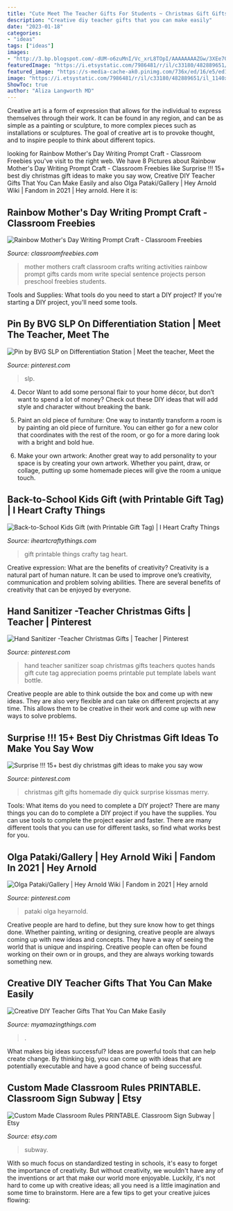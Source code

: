 ```yaml
---
title: "Cute Meet The Teacher Gifts For Students ~ Christmas Gift Gifts Homemade Diy Quick Surprise Kissmas Merry"
description: "Creative diy teacher gifts that you can make easily"
date: "2023-01-18"
categories:
- "ideas"
tags: ["ideas"]
images:
- "http://3.bp.blogspot.com/-dUM-o6zuMnI/Vc_xrL8TOpI/AAAAAAAAZGw/3XEe7O9kW5I/s1600/back-to-school-kids-gift.jpg"
featuredImage: "https://i.etsystatic.com/7986481/r/il/c33180/482889651/il_1140xN.482889651_g6hx.jpg"
featured_image: "https://s-media-cache-ak0.pinimg.com/736x/ed/16/e5/ed16e52bc3b164e7cf6678585dce5d17.jpg"
image: "https://i.etsystatic.com/7986481/r/il/c33180/482889651/il_1140xN.482889651_g6hx.jpg"
ShowToc: true
author: "Aliza Langworth MD"
---
```



Creative art is a form of expression that allows for the individual to express themselves through their work. It can be found in any region, and can be as simple as a painting or sculpture, to more complex pieces such as installations or sculptures. The goal of creative art is to provoke thought, and to inspire people to think about different topics.

	

		
looking for Rainbow Mother&#039;s Day Writing Prompt Craft - Classroom Freebies you've visit to the right web. We have 8 Pictures about Rainbow Mother&#039;s Day Writing Prompt Craft - Classroom Freebies like Surprise !!! 15+ best diy christmas gift ideas to make you say wow, Creative DIY Teacher Gifts That You Can Make Easily and also Olga Pataki/Gallery | Hey Arnold Wiki | Fandom in 2021 | Hey arnold. Here it is:
		
    
## Rainbow Mother&#039;s Day Writing Prompt Craft - Classroom Freebies

<img loading=lazy src="https://www.classroomfreebies.com/wp-content/uploads/2015/04/mothersdayrainbowwritingpromptcraftivitycov.jpg" onerror="this.onerror=null;this.src='https://tse2.mm.bing.net/th?id=OIP.vomdUQWvX1_2pjKgEcrmJAHaIh&amp;pid=15.1';" alt="Rainbow Mother&#039;s Day Writing Prompt Craft - Classroom Freebies">

_Source: classroomfreebies.com_

>mother mothers craft classroom crafts writing activities rainbow prompt gifts cards mom write special sentence projects person preschool freebies students. 

	

Tools and Supplies: What tools do you need to start a DIY project?
If you're starting a DIY project, you'll need some tools.

    
## Pin By BVG SLP On Differentiation Station | Meet The Teacher, Meet The

<img loading=lazy src="https://i.pinimg.com/736x/6c/34/18/6c34183345d0e19c942d4c1b319a1d18.jpg" onerror="this.onerror=null;this.src='https://tse2.mm.bing.net/th?id=OIP.LJs5AdVGsooxPzUmUeqKfgHaKd&amp;pid=15.1';" alt="Pin by BVG SLP on Differentiation Station | Meet the teacher, Meet the">

_Source: pinterest.com_

>slp. 

	

4. Decor
Want to add some personal flair to your home décor, but don’t want to spend a lot of money? Check out these DIY ideas that will add style and character without breaking the bank.
1. Paint an old piece of furniture: One way to instantly transform a room is by painting an old piece of furniture. You can either go for a new color that coordinates with the rest of the room, or go for a more daring look with a bright and bold hue.

2. Make your own artwork: Another great way to add personality to your space is by creating your own artwork. Whether you paint, draw, or collage, putting up some homemade pieces will give the room a unique touch.


    
## Back-to-School Kids Gift (with Printable Gift Tag) | I Heart Crafty Things

<img loading=lazy src="http://3.bp.blogspot.com/-dUM-o6zuMnI/Vc_xrL8TOpI/AAAAAAAAZGw/3XEe7O9kW5I/s1600/back-to-school-kids-gift.jpg" onerror="this.onerror=null;this.src='https://tse1.mm.bing.net/th?id=OIP.RWGaWhxGcLX92CVP8b8YywHaK0&amp;pid=15.1';" alt="Back-to-School Kids Gift (with Printable Gift Tag) | I Heart Crafty Things">

_Source: iheartcraftythings.com_

>gift printable things crafty tag heart. 

	

Creative expression: What are the benefits of creativity?
Creativity is a natural part of human nature. It can be used to improve one’s creativity, communication and problem solving abilities. There are several benefits of creativity that can be enjoyed by everyone.

    
## Hand Sanitizer -Teacher Christmas Gifts | Teacher | Pinterest

<img loading=lazy src="https://s-media-cache-ak0.pinimg.com/736x/ed/16/e5/ed16e52bc3b164e7cf6678585dce5d17.jpg" onerror="this.onerror=null;this.src='https://tse1.mm.bing.net/th?id=OIP.rwKh-00hjTT5guMFonzHbwHaLG&amp;pid=15.1';" alt="Hand Sanitizer -Teacher Christmas Gifts | Teacher | Pinterest">

_Source: pinterest.com_

>hand teacher sanitizer soap christmas gifts teachers quotes hands gift cute tag appreciation poems printable put template labels want bottle. 

	

Creative people are able to think outside the box and come up with new ideas. They are also very flexible and can take on different projects at any time. This allows them to be creative in their work and come up with new ways to solve problems.

    
## Surprise !!! 15+ Best Diy Christmas Gift Ideas To Make You Say Wow

<img loading=lazy src="https://i.pinimg.com/736x/f8/cd/70/f8cd70d12776c118f7ca30c5d25b09ab.jpg" onerror="this.onerror=null;this.src='https://tse2.mm.bing.net/th?id=OIP.TsBRkopqMkOYaadHvvSnygHaLG&amp;pid=15.1';" alt="Surprise !!! 15+ best diy christmas gift ideas to make you say wow">

_Source: pinterest.com_

>christmas gift gifts homemade diy quick surprise kissmas merry. 

	

Tools: What items do you need to complete a DIY project?
There are many things you can do to complete a DIY project if you have the supplies. You can use tools to complete the project easier and faster. There are many different tools that you can use for different tasks, so find what works best for you.

    
## Olga Pataki/Gallery | Hey Arnold Wiki | Fandom In 2021 | Hey Arnold

<img loading=lazy src="https://i.pinimg.com/736x/1b/ff/eb/1bffebc9c80184db5947a46612e1724f.jpg" onerror="this.onerror=null;this.src='https://tse4.mm.bing.net/th?id=OIP.nUb3m4T7e1aWyfzNBbXOXgHaEK&amp;pid=15.1';" alt="Olga Pataki/Gallery | Hey Arnold Wiki | Fandom in 2021 | Hey arnold">

_Source: pinterest.com_

>pataki olga heyarnold. 

	

Creative people are hard to define, but they sure know how to get things done. Whether painting, writing or designing, creative people are always coming up with new ideas and concepts. They have a way of seeing the world that is unique and inspiring. Creative people can often be found working on their own or in groups, and they are always working towards something new.

    
## Creative DIY Teacher Gifts That You Can Make Easily

<img loading=lazy src="https://myamazingthings.com/wp-content/uploads/2018/04/teachers-gift-.jpg" onerror="this.onerror=null;this.src='https://tse3.mm.bing.net/th?id=OIP.eFX3dr3VcntEcGfeqhGRYAHaHa&amp;pid=15.1';" alt="Creative DIY Teacher Gifts That You Can Make Easily">

_Source: myamazingthings.com_

>. 

	

What makes big ideas successful?
Ideas are powerful tools that can help create change. By thinking big, you can come up with ideas that are potentially executable and have a good chance of being successful.

    
## Custom Made Classroom Rules PRINTABLE. Classroom Sign Subway | Etsy

<img loading=lazy src="https://i.etsystatic.com/7986481/r/il/c33180/482889651/il_1140xN.482889651_g6hx.jpg" onerror="this.onerror=null;this.src='https://tse3.mm.bing.net/th?id=OIP.Qs73ScadM0EaEmsdZMcjgQHaNV&amp;pid=15.1';" alt="Custom Made Classroom Rules PRINTABLE. Classroom Sign Subway | Etsy">

_Source: etsy.com_

>subway. 

	

With so much focus on standardized testing in schools, it's easy to forget the importance of creativity. But without creativity, we wouldn't have any of the inventions or art that make our world more enjoyable. Luckily, it's not hard to come up with creative ideas; all you need is a little imagination and some time to brainstorm. Here are a few tips to get your creative juices flowing:

